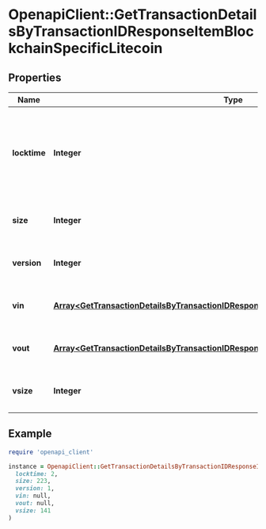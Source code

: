 # OpenapiClient::GetTransactionDetailsByTransactionIDResponseItemBlockchainSpecificLitecoin

## Properties

| Name | Type | Description | Notes |
| ---- | ---- | ----------- | ----- |
| **locktime** | **Integer** | Represents the time at which a particular transaction can be added to the blockchain. |  |
| **size** | **Integer** | Represents the total size of this transaction. |  |
| **version** | **Integer** | Represents transaction version number. |  |
| **vin** | [**Array&lt;GetTransactionDetailsByTransactionIDResponseItemBlockchainSpecificLitecoinVin&gt;**](GetTransactionDetailsByTransactionIDResponseItemBlockchainSpecificLitecoinVin.md) | Represents the transaction inputs. |  |
| **vout** | [**Array&lt;GetTransactionDetailsByTransactionIDResponseItemBlockchainSpecificLitecoinVout&gt;**](GetTransactionDetailsByTransactionIDResponseItemBlockchainSpecificLitecoinVout.md) | Represents the transaction outputs. |  |
| **vsize** | **Integer** | Represents the virtual size of this transaction. |  |

## Example

```ruby
require 'openapi_client'

instance = OpenapiClient::GetTransactionDetailsByTransactionIDResponseItemBlockchainSpecificLitecoin.new(
  locktime: 2,
  size: 223,
  version: 1,
  vin: null,
  vout: null,
  vsize: 141
)
```

